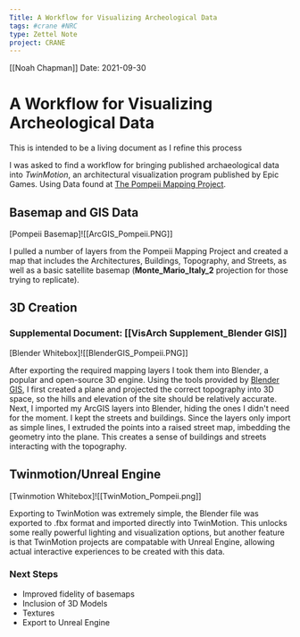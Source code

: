 ```yaml
---
Title: A Workflow for Visualizing Archeological Data
tags: #crane #NRC 
type: Zettel Note
project: CRANE
---
```

[[Noah Chapman]]
Date: 2021-09-30

# A Workflow for Visualizing Archeological Data
This is intended to be a living document as I refine this process

I was asked to find a workflow for bringing published archaeological data into _TwinMotion_, an architectural visualization program published by Epic Games. Using Data found at [The Pompeii Mapping Project](https://digitalhumanities.umass.edu/pbmp/?page_id=273). 

## Basemap and GIS Data
[Pompeii Basemap]![[ArcGIS_Pompeii.PNG]]

I pulled a number of layers from the Pompeii Mapping Project and created a map that includes the Architectures, Buildings, Topography, and Streets, as well as a basic satellite basemap (**Monte_Mario_Italy_2** projection for those trying to replicate). 

## 3D Creation
### Supplemental Document:  [[VisArch Supplement_Blender GIS]]

[Blender Whitebox]![[BlenderGIS_Pompeii.PNG]]

After exporting the required mapping layers I took them into Blender, a popular and open-source 3D engine. Using the tools provided by [Blender GIS](https://github.com/domlysz/BlenderGIS), I first created a plane and projected the correct topography into 3D space, so the hills and elevation of the site should be relatively accurate. Next, I imported my ArcGIS layers into Blender, hiding the ones I didn't need for the moment. I kept the streets and buildings. Since the layers only import as simple lines, I extruded the points into a raised street map, imbedding the geometry into the plane. This creates a sense of buildings and streets interacting with the topography. 

## Twinmotion/Unreal Engine 
[Twinmotion Whitebox]![[TwinMotion_Pompeii.png]]

Exporting to TwinMotion was extremely simple, the Blender file was exported to .fbx format and imported directly into TwinMotion. This unlocks some really powerful lighting and visualization options, but another feature is that TwinMotion projects are compatable with Unreal Engine, allowing actual interactive experiences to be created with this data. 


### Next Steps
- Improved fidelity of basemaps
- Inclusion of 3D Models
- Textures
- Export to Unreal Engine




